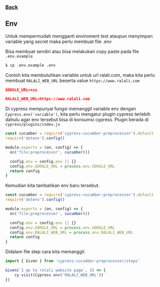 ### [Back](../)

## Env

Untuk mempermudah mengganti enviroment test ataupun menyimpan variable yang secret maka perlu membuat file .env

Bisa membuat sendiri atau bisa melakukan copy paste pada file `.env.example`
```sh
$ cp .env.example .env
```

Contoh kita membutuhkan variable untuk url ralali.com, maka kita perlu membuat `RALALI_WEB_URL` beserta value `https://www.ralali.com`
```json
GOOGLE_URL=xxx

RALALI_WEB_URL=https://www.ralali.com
```

Di cypress mempunyai fungsi memanggil variable env dengan `Cypress.env('variable')`, kita perlu mengatur plugin cypress terlebih dahulu agar env tersebut bisa di konsumsi cypress.
Plugin berada di `cypress/plugins/index.js`

```js
const cucumber = require('cypress-cucumber-preprocessor').default
require('dotenv').config()

module.exports = (on, config) => {
  on('file:preprocessor', cucumber())

  config.env = config.env || {}
  config.env.GOOGLE_URL = process.env.GOOGLE_URL
  return config
}
```

Kemudian kita tambahkan env baru tersebut.
```js
const cucumber = require('cypress-cucumber-preprocessor').default
require('dotenv').config()

module.exports = (on, config) => {
  on('file:preprocessor', cucumber())

  config.env = config.env || {}
  config.env.GOOGLE_URL = process.env.GOOGLE_URL
  config.env.RALALI_WEB_URL = process.env.RALALI_WEB_URL
  return config
}
```

Didalam file step cara kita memanggil.
```js
import { Given } from 'cypress-cucumber-preprocessor/steps'

Given(`I go to ralali website page`, () => {
    cy.visit(Cypress.env('RALALI_WEB_URL'))
})
```
